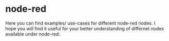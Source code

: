 # node-red
Here you can find examples/ use-cases for different node-red nodes.
I hope you will find it useful for your better understanding of differnet nodes available under node-red.
